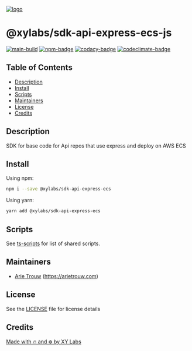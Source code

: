 [![logo][]](https://xylabs.com)

# @xylabs/sdk-api-express-ecs-js

[![main-build][]][main-build-link]
[![npm-badge][]][npm-link]
[![codacy-badge][]][codacy-link]
[![codeclimate-badge][]][codeclimate-link]

## Table of Contents

-   [Description](#description)
-   [Install](#install)
-   [Scripts](#scripts)
-   [Maintainers](#maintainers)
-   [License](#license)
-   [Credits](#credits)

## Description

SDK for base code for Api repos that use express and deploy on AWS ECS

## Install

Using npm:

```sh
npm i --save @xylabs/sdk-api-express-ecs
```

Using yarn:

```sh
yarn add @xylabs/sdk-api-express-ecs
```

## Scripts

See [ts-scripts](https://github.com/xylabs/ts-scripts/blob/main/README.md) for
list of shared scripts.

## Maintainers

-   [Arie Trouw](https://github.com/arietrouw) (<https://arietrouw.com>)

## License

See the [LICENSE](LICENSE) file for license details

## Credits

[Made with 🔥 and ❄️ by XY Labs](https://xylabs.com)

[logo]: https://cdn.xy.company/img/brand/XYPersistentCompany_Logo_Icon_Colored.svg
[main-build]: https://github.com/xylabs/sdk-api-express-ecs-js/actions/workflows/build.yml/badge.svg
[main-build-link]: https://github.com/xylabs/sdk-api-express-ecs-js/actions/workflows/build.yml
[npm-badge]: https://img.shields.io/npm/v/@xylabs/sdk-api-express-ecs.svg
[npm-link]: https://www.npmjs.com/package/@xylabs/sdk-api-express-ecs
[codacy-badge]: https://app.codacy.com/project/badge/Grade/84270ff9f2aa4a669269191b715aa8d7
[codacy-link]: https://www.codacy.com/gh/xylabs/sdk-api-express-ecs-js/dashboard?utm_source=github.com&utm_medium=referral&utm_content=xylabs/sdk-api-express-ecs-js&utm_campaign=Badge_Grade
[codeclimate-badge]: https://api.codeclimate.com/v1/badges/1c8255608f551b2119d6/maintainability
[codeclimate-link]: https://codeclimate.com/github/xylabs/sdk-api-express-ecs-js/maintainability
